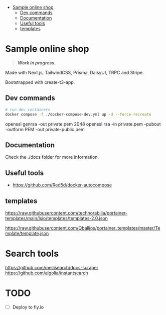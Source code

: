 - [Sample online shop](#sample-online-shop)
  - [Dev commands](#dev-commands)
  - [Documentation](#documentation)
  - [Useful tools](#useful-tools)
  - [templates](#templates)

# Sample online shop

> ***Work in progress***.

Made with Next.js, TailwindCSS, Prisma, DaisyUI, TRPC and Stripe.

Bootstrapped with create-t3-app.


## Dev commands

```bash
# run dev containers
docker compose -f ./docker-compose-dev.yml up -d --force-recreate
```

openssl genrsa -out private.pem 2048
openssl rsa -in private.pem -pubout -outform PEM -out private-public.pem

## Documentation
Check the ./docs folder for more information.

## Useful tools
- https://github.com/Red5d/docker-autocompose

## templates
https://raw.githubusercontent.com/technorabilia/portainer-templates/main/lsio/templates/templates-2.0.json

https://raw.githubusercontent.com/Qballjos/portainer_templates/master/Template/template.json

# Search tools

https://github.com/meilisearch/docs-scraper
https://github.com/algolia/instantsearch

# TODO

- [ ] Deploy to fly.io
